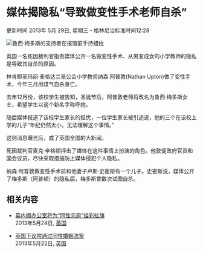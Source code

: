 # 媒体揭隐私“导致做变性手术老师自杀”

更新时间 2013年 5月 29日, 星期三 - 格林尼治标准时间12:28

![鲁西·梅多斯的支持者在报馆前手持蜡烛](http://staticarchive/8778223837e31efaa042b924188970bb7387c606.jpg)

英国一名死因裁判官指责媒体公开一名做变性手术、从男变成女的小学教师的隐私是导致其自杀的原因。

林肯郡圣玛丽·麦格达兰圣公会小学教师纳森·阿普敦(Nathan Upton)做了变性手术，今年三月用煤气自杀身亡。

去年12月份，该校学生被告知，圣诞节后，阿普敦老师将改名为鲁西·梅多斯女士，希望学生以这个新名字称呼她。

随后媒体报道了该校学生家长的担忧，一位学生家长被引述说，他的三个在该校上学的儿子“年纪仍然太小，无法理解这个事情。”

这则消息曝光后，成了英国全国的大新闻。

死因裁判官麦克·辛格顿抨击了媒体在这件事情上扮演的角色。他敦促政府官员和国会议员，尽快采取措施防止媒体侵犯个人隐私。

纳森·阿普敦做变性手术前和他妻子卢斯·史密斯有一个儿子。史密斯说，媒体公开了梅多斯（阿普顿）的隐私后，梅多斯曾数次试图自杀。

## 相关内容

- [英内阁办公室将为“同性恋周”挂彩虹旗](http://www.bbc.co.uk/ukchina/simp/uk_life/2013/05/130524_life_rainbow_flag.shtml)  
  2013年5月24日, [英国](http://www.bbc.co.uk/ukchina/simp/topics/uk)

- [英国下议院通过同性婚姻法案](http://www.bbc.co.uk/ukchina/simp/uk_life/2013/05/130522_life_england_gay_marriage_bill.shtml)  
  2013年5月22日, [英国](http://www.bbc.co.uk/ukchina/simp/topics/uk)